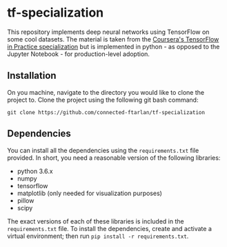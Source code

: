 # tf-specialization
This repository implements deep neural networks using TensorFlow on some cool datasets. The material is taken from the [Coursera's TensorFlow in Practice specialization](https://www.coursera.org/specializations/tensorflow-in-practice) but is implemented in python - as opposed to the Jupyter Notebook - for production-level adoption.  


## Installation
On you machine, navigate to the directory you would like to clone the project to. Clone the project using the following git bash command:
```
git clone https://github.com/connected-ftarlan/tf-specialization
```

## Dependencies
You can install all the dependencies using the `requirements.txt` file provided. In short, you need a reasonable version of the following libraries:
- python 3.6.x
- numpy
- tensorflow
- matplotlib (only needed for visualization purposes)
- pillow
- scipy

The exact versions of each of these libraries is included in the `requirements.txt` file. 
To install the dependencies, create and activate a virtual environment; then run `pip install -r requirements.txt`. 
